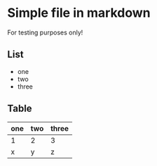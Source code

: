 # Simple file in markdown

For testing purposes only!

## List

* one
* two
* three

## Table

| one | two | three |
| ----- | ----- | ----- |
| 1 | 2 | 3 |
| x | y | z |

